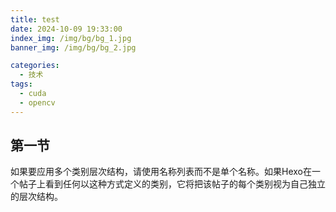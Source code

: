```yaml
---
title: test
date: 2024-10-09 19:33:00
index_img: /img/bg/bg_1.jpg
banner_img: /img/bg/bg_2.jpg

categories:
  - 技术
tags:
  - cuda
  - opencv
---
```


## 第一节
如果要应用多个类别层次结构，请使用名称列表而不是单个名称。如果Hexo在一个帖子上看到任何以这种方式定义的类别，它将把该帖子的每个类别视为自己独立的层次结构。


